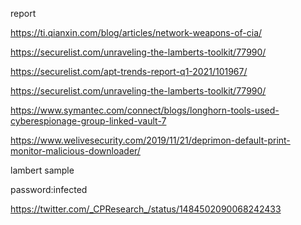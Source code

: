 report

https://ti.qianxin.com/blog/articles/network-weapons-of-cia/

https://securelist.com/unraveling-the-lamberts-toolkit/77990/

https://securelist.com/apt-trends-report-q1-2021/101967/

https://securelist.com/unraveling-the-lamberts-toolkit/77990/

https://www.symantec.com/connect/blogs/longhorn-tools-used-cyberespionage-group-linked-vault-7

https://www.welivesecurity.com/2019/11/21/deprimon-default-print-monitor-malicious-downloader/


lambert sample

password:infected


https://twitter.com/_CPResearch_/status/1484502090068242433
